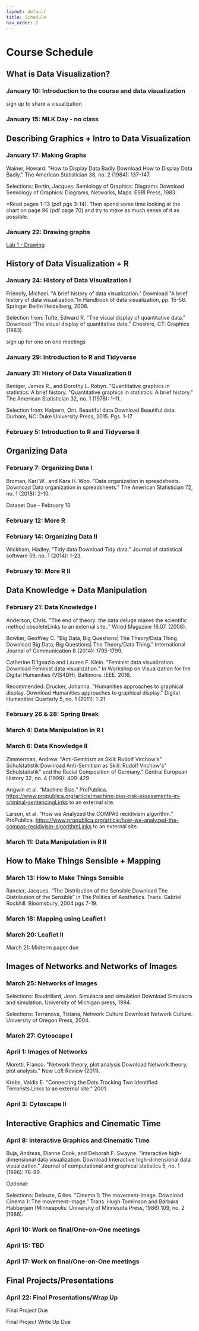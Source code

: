 ```yaml
---
layout: default
title: Schedule
nav_order: 2
---
```


# Course Schedule

## What is Data Visualization?

### January 10: Introduction to the course and data visualization

sign up to share a visualization

### January 15: MLK Day - no class

## Describing Graphics + Intro to Data Visualization

### January 17: Making Graphs

Wainer, Howard. "How to Display Data Badly Download How to Display Data Badly." The American Statistician 38, no. 2 (1984): 137-147.

Selections: Bertin, Jacques. Semiology of Graphics: Diagrams Download Semiology of Graphics: Diagrams, Networks, Maps. ESRI Press, 1983.

*Read pages 1-13 (pdf pgs 3-14). Then spend some time looking at the chart on page 96 (pdf page 70) and try to make as much sense of it as possible.

### January 22: Drawing graphs
[Lab 1 - Drawing](labs/labs/lab1.html)

## History of Data Visualization + R

### January 24: History of Data Visualization I
Friendly, Michael. "A brief history of data visualization." Download "A brief history of data visualization."In Handbook of data visualization, pp. 15-56. Springer Berlin Heidelberg, 2008.

Selection from: Tufte, Edward R. "The visual display of quantitative data." Download "The visual display of quantitative data." Cheshire, CT: Graphics (1983).

sign up for one on one meetings

### January 29: Introduction to R and Tidyverse

### January 31: History of Data Visualization II
Beniger, James R., and Dorothy L. Robyn. "Quantitative graphics in statistics: A brief history. "Quantitative graphics in statistics: A brief history." The American Statistician 32, no. 1 (1978): 1-11.

Selection from: Halpern, Orit. Beautiful data Download Beautiful data. Durham, NC: Duke University Press, 2015. Pgs. 1-17

### February 5: Introduction to R and Tidyverse II

## Organizing Data

### February 7: Organizing Data I
Broman, Karl W., and Kara H. Woo. "Data organization in spreadsheets. Download Data organization in spreadsheets." The American Statistician 72, no. 1 (2018): 2-10.

Dataset Due - February 10

### February 12:  More R

### February 14: Organizing Data II
Wickham, Hadley. "Tidy data Download Tidy data." Journal of statistical software 59, no. 1 (2014): 1-23.

### February 19:  More R II

## Data Knowledge + Data Manipulation

### February 21: Data Knowledge I
Anderson, Chris. "The end of theory: the data deluge makes the scientific method obsoleteLinks to an external site..” Wired Magazine 16.07. (2008).

Bowker, Geoffrey C. "Big Data, Big Questions| The Theory/Data Thing Download Big Data, Big Questions| The Theory/Data Thing." International Journal of Communication 8 (2014): 1795-1799.

Catherine D'Ignazio and Lauren F. Klein. "Feminist data visualization. Download Feminist data visualization." In Workshop on Visualization for the Digital Humanities (VIS4DH), Baltimore. IEEE. 2016.

Recommended: Drucker, Johanna. "Humanities approaches to graphical display. Download Humanities approaches to graphical display." Digital Humanities Quarterly 5, no. 1 (2011): 1-21.

### February 26 & 28: Spring Break

### March 4: Data Manipulation in R I

### March 6: Data Knowledge II
Zimmerman, Andrew. "Anti-Semitism as Skill: Rudolf Virchow's" Schulstatistik Download Anti-Semitism as Skill: Rudolf Virchow's" Schulstatistik" and the Racial Composition of Germany." Central European History 32, no. 4 (1999): 409-429

Angwin et al. “Machine Bias.” ProPublica. https://www.propublica.org/article/machine-bias-risk-assessments-in-criminal-sentencingLinks to an external site.

Larson, et al. “How we Analyzed the COMPAS recidivism algorithm.” ProPublica. https://www.propublica.org/article/how-we-analyzed-the-compas-recidivism-algorithmLinks to an external site.

### March 11: Data Manipulation in R II

## How to Make Things Sensible + Mapping

### March 13: How to Make Things Sensible
Rancier, Jacques. “The Distribution of the Sensible Download The Distribution of the Sensible” in The Politics of Aesthetics. Trans. Gabriel Rockhill. Bloomsbury, 2004 pgs 7-19.


### March 18: Mapping using Leaflet I


### March 20: Leaflet II

March 21: Midterm paper due


## Images of Networks and Networks of Images

### March 25: Networks of Images
Selections: Baudrillard, Jean. Simulacra and simulation Download Simulacra and simulation. University of Michigan press, 1994.

Selections: Terranova, Tiziana, Network Culture Download Network Culture. University of Oregon Press, 2004.

### March 27: Cytoscape I

### April 1: Images of Networks
Moretti, Franco. "Network theory, plot analysis Download Network theory, plot analysis." New Left Review (2011).

Krebs, Valdis E. "Connecting the Dots Tracking Two Identified Terrorists.Links to an external site." 2001.

### April 3: Cytoscape II

## Interactive Graphics and Cinematic Time

### April 8: Interactive Graphics and Cinematic Time
Buja, Andreas, Dianne Cook, and Deborah F. Swayne. "Interactive high-dimensional data visualization. Download Interactive high-dimensional data visualization." Journal of computational and graphical statistics 5, no. 1 (1996): 78-99.

Optional:

Selections: Deleuze, Gilles. "Cinema 1: The movement-image. Download Cinema 1: The movement-image.” Trans. Hugh Tomlinson and Barbara Habberjam (Minneapolis: University of Minnesota Press, 1986) 109, no. 2 (1986).

### April  10: Work on final/One-on-One meetings 

### April 15: TBD

### April 17: Work on final/One-on-One meetings

## Final Projects/Presentations

### April 22: Final Presentations/Wrap Up

Final Project Due

Final Project Write Up Due
